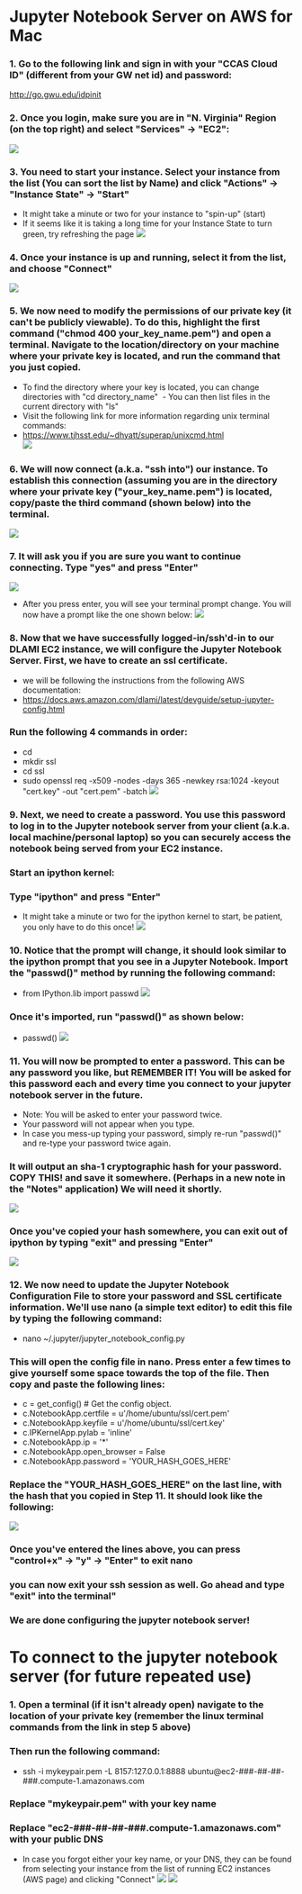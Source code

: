 # Jupyter Notebook Server on AWS for Mac
### 1.	Go to the following link and sign in with your "CCAS Cloud ID" (different from your GW net id) and password:
http://go.gwu.edu/idpinit<br/>

### 2.	Once you login, make sure you are in "N. Virginia" Region (on the top right) and select "Services" -> "EC2":
![](https://raw.github.com/yuxiaohuang/aws-machine-learning-1/master/aws-machine-learning-1-master/Creating%20a%20DLAMI%20EC2%20Instance%20on%20GWU-AWS/screenshots/1.png)

### 3. You need to start your instance. Select your instance from the list (You can sort the list by Name) and click "Actions" -> "Instance State" -> "Start"
 - It might take a minute or two for your instance to "spin-up" (start)
 - If it seems like it is taking a long time for your Instance State to turn green, try refreshing the page
![](https://raw.github.com/yuxiaohuang/aws-machine-learning-1/master/aws-machine-learning-1-master/Jupyter%20Notebook%20Server%20Mac/screenshots/5.png)

 ### 4.	Once your instance is up and running, select it from the list, and choose "Connect"
![](https://github.com/yuxiaohuang/aws-machine-learning-1/blob/master/aws-machine-learning-1-master/Jupyter%20Notebook%20Server%20Mac/screenshots/2.png?raw=true)

 ### 5.	We now need to modify the permissions of our private key (it can't be publicly viewable). To do this, highlight the first command ("chmod 400 your_key_name.pem") and open a terminal. Navigate to the location/directory on your machine where your private key is located, and run the command that you just copied.
  - To find the directory where your key is located, you can change directories with "cd directory_name"
  - You can then list files in the current directory with "ls"
  - Visit the following link for more information regarding unix terminal commands:
  - https://www.tjhsst.edu/~dhyatt/superap/unixcmd.html<br/>
![](https://github.com/yuxiaohuang/aws-machine-learning-1/blob/master/aws-machine-learning-1-master/Jupyter%20Notebook%20Server%20Mac/screenshots/3.png?raw=true)

 ### 6.	We will now connect (a.k.a. "ssh into") our instance. To establish this connection (assuming you are in the directory where your private key ("your_key_name.pem") is located, copy/paste the third command (shown below) into the terminal.
 ![](https://raw.github.com/yuxiaohuang/aws-machine-learning-1/master/aws-machine-learning-1-master/Jupyter%20Notebook%20Server%20Mac/screenshots/4.png)

### 7. It will ask you if you are sure you want to continue connecting. Type "yes" and press "Enter"
![](https://raw.github.com/yuxiaohuang/aws-machine-learning-1/master/aws-machine-learning-1-master/Jupyter%20Notebook%20Server%20Mac/screenshots/6.png)
 - After you press enter, you will see your terminal prompt change. You will now have a prompt like the one shown below:
  ![](https://raw.github.com/yuxiaohuang/aws-machine-learning-1/master/aws-machine-learning-1-master/Jupyter%20Notebook%20Server%20Mac/screenshots/7.png)

### 8. Now that we have successfully logged-in/ssh'd-in to our DLAMI EC2 instance, we will configure the Jupyter Notebook Server. First, we have to create an ssl certificate.
 - we will be following the instructions from the following AWS documentation:
 - https://docs.aws.amazon.com/dlami/latest/devguide/setup-jupyter-config.html <br/>
### Run the following 4 commands in order:
 - cd
 - mkdir ssl
 - cd ssl
 - sudo openssl req -x509 -nodes -days 365 -newkey rsa:1024 -keyout "cert.key" -out "cert.pem" -batch
  ![](https://raw.github.com/yuxiaohuang/aws-machine-learning-1/master/aws-machine-learning-1-master/Jupyter%20Notebook%20Server%20Mac/screenshots/8.png)

### 9. Next, we need to create a password. You use this password to log in to the Jupyter notebook server from your client (a.k.a. local machine/personal laptop) so you can securely access the notebook being served from your EC2 instance.
### Start an ipython kernel:
### Type "ipython" and press "Enter"
 - It might take a minute or two for the ipython kernel to start, be patient, you only have to do this once!
![](https://github.com/yuxiaohuang/aws-machine-learning-1/blob/master/aws-machine-learning-1-master/Jupyter%20Notebook%20Server%20Mac/screenshots/9.png?raw=true)

### 10. Notice that the prompt will change, it should look similar to the ipython prompt that you see in a Jupyter Notebook. Import the "passwd()" method by running the following command:
 - from IPython.lib import passwd 
![](https://raw.github.com/yuxiaohuang/aws-machine-learning-1/master/aws-machine-learning-1-master/Jupyter%20Notebook%20Server%20Mac/screenshots/10.png)
### Once it's imported, run "passwd()" as shown below:
 - passwd()
![](https://github.com/yuxiaohuang/aws-machine-learning-1/blob/master/aws-machine-learning-1-master/Jupyter%20Notebook%20Server%20Mac/screenshots/11.png?raw=true)

### 11. You will now be prompted to enter a password. This can be any password you like, but REMEMBER IT! You will be asked for this password each and every time you connect to your jupyter notebook server in the future.
 -  Note: You will be asked to enter your password twice.
 -  Your password will not appear when you type.
 -  In case you mess-up typing your password, simply re-run "passwd()" and re-type your password twice again.
### It will output an sha-1 cryptographic hash for your password. COPY THIS! and save it somewhere. (Perhaps in a new note in the "Notes" application) We will need it shortly.
![](https://raw.github.com/yuxiaohuang/aws-machine-learning-1/master/aws-machine-learning-1-master/Jupyter%20Notebook%20Server%20Mac/screenshots/12.png)
### Once you've copied your hash somewhere, you can exit out of ipython by typing "exit" and pressing "Enter"
![](https://raw.github.com/yuxiaohuang/aws-machine-learning-1/master/aws-machine-learning-1-master/Jupyter%20Notebook%20Server%20Mac/screenshots/13.png)

### 12. We now need to update the Jupyter Notebook Configuration File to store your password and SSL certificate information. We'll use nano (a simple text editor) to edit this file by typing the following command:
 - nano ~/.jupyter/jupyter_notebook_config.py
### This will open the config file in nano. Press enter a few times to give yourself some space towards the top of the file. Then copy and paste the following lines:
 - c = get_config()  # Get the config object.
 - c.NotebookApp.certfile = u'/home/ubuntu/ssl/cert.pem' 
 - c.NotebookApp.keyfile = u'/home/ubuntu/ssl/cert.key' 
 - c.IPKernelApp.pylab = 'inline'  
 - c.NotebookApp.ip = '*'  
 - c.NotebookApp.open_browser = False  
 - c.NotebookApp.password = 'YOUR_HASH_GOES_HERE'  
 ### Replace the "YOUR_HASH_GOES_HERE" on the last line, with the hash that you copied in Step 11. It should look like the following:
 ![](https://raw.github.com/yuxiaohuang/aws-machine-learning-1/master/aws-machine-learning-1-master/Jupyter%20Notebook%20Server%20Mac/screenshots/14.png)
 ### Once you've entered the lines above, you can press "control+x" -> "y" -> "Enter" to exit nano
 ### you can now exit your ssh session as well. Go ahead and type "exit" into the terminal"
 ### We are done configuring the jupyter notebook server!
 
 # To connect to the jupyter notebook server (for future repeated use)
 ### 1. Open a terminal (if it isn't already open) navigate to the location of your private key (remember the linux terminal commands from the link in step 5 above)
 ### Then run the following command:
  - ssh -i mykeypair.pem -L 8157:127.0.0.1:8888 ubuntu@ec2-###-##-##-###.compute-1.amazonaws.com
  ### Replace "mykeypair.pem" with your key name
  ### Replace "ec2-###-##-##-###.compute-1.amazonaws.com" with your public DNS
  - In case you forgot either your key name, or your DNS, they can be found from selecting your instance from the list of running EC2 instances (AWS page) and clicking "Connect"
  ![](https://github.com/yuxiaohuang/aws-machine-learning-1/blob/master/aws-machine-learning-1-master/Jupyter%20Notebook%20Server%20Mac/screenshots/2.png?raw=true)
  ![](https://github.com/yuxiaohuang/aws-machine-learning-1/blob/master/aws-machine-learning-1-master/Jupyter%20Notebook%20Server%20Mac/screenshots/15.png?raw=true)

